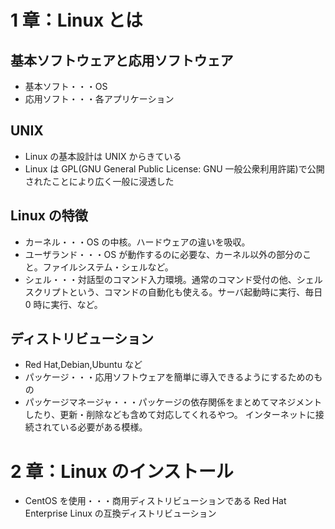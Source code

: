 # 1 章：Linux とは

## 基本ソフトウェアと応用ソフトウェア

- 基本ソフト・・・OS
- 応用ソフト・・・各アプリケーション

## UNIX

- Linux の基本設計は UNIX からきている
- Linux は GPL(GNU General Public License: GNU 一般公衆利用許諾)で公開されたことにより広く一般に浸透した

## Linux の特徴

- カーネル・・・OS の中核。ハードウェアの違いを吸収。
- ユーザランド・・・OS が動作するのに必要な、カーネル以外の部分のこと。ファイルシステム・シェルなど。
- シェル・・・対話型のコマンド入力環境。通常のコマンド受付の他、シェルスクリプトという、コマンドの自動化も使える。サーバ起動時に実行、毎日 0 時に実行、など。

## ディストリビューション

- Red Hat,Debian,Ubuntu など
- パッケージ・・・応用ソフトウェアを簡単に導入できるようにするためのもの
- パッケージマネージャ・・・パッケージの依存関係をまとめてマネジメントしたり、更新・削除なども含めて対応してくれるやつ。
  インターネットに接続されている必要がある模様。

# 2 章：Linux のインストール

- CentOS を使用・・・商用ディストリビューションである Red Hat Enterprise Linux の互換ディストリビューション
